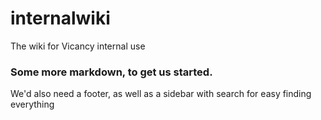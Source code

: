 internalwiki
============

The wiki for Vicancy internal use

### Some more markdown, to get us started.

We'd also need a footer, as well as a sidebar with search for easy finding everything
